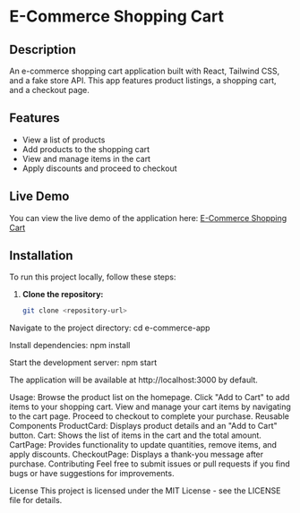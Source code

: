 # E-Commerce Shopping Cart

## Description

An e-commerce shopping cart application built with React, Tailwind CSS, and a fake store API. This app features product listings, a shopping cart, and a checkout page.

## Features

- View a list of products
- Add products to the shopping cart
- View and manage items in the cart
- Apply discounts and proceed to checkout

## Live Demo

You can view the live demo of the application here: [E-Commerce Shopping Cart](https://e-commerce-shopping-cart-vert.vercel.app)

## Installation

To run this project locally, follow these steps:

1. **Clone the repository:**

   ```bash
   git clone <repository-url>
Navigate to the project directory:
cd e-commerce-app

Install dependencies:
npm install

Start the development server:
npm start

The application will be available at http://localhost:3000 by default.

Usage:
Browse the product list on the homepage.
Click "Add to Cart" to add items to your shopping cart.
View and manage your cart items by navigating to the cart page.
Proceed to checkout to complete your purchase.
Reusable Components
ProductCard: Displays product details and an "Add to Cart" button.
Cart: Shows the list of items in the cart and the total amount.
CartPage: Provides functionality to update quantities, remove items, and apply discounts.
CheckoutPage: Displays a thank-you message after purchase.
Contributing
Feel free to submit issues or pull requests if you find bugs or have suggestions for improvements.

License
This project is licensed under the MIT License - see the LICENSE file for details.
